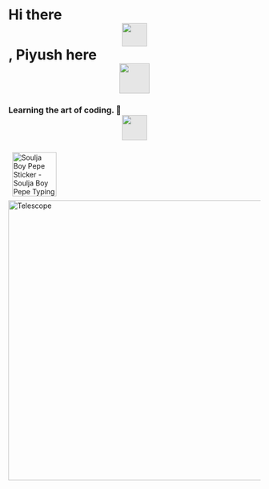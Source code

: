 # Hi there  <img style="display: block;-webkit-user-select: none;margin: auto;cursor: zoom-in;background-color: hsl(0, 0%, 90%);" src="https://user-images.githubusercontent.com/33700292/101157406-eec79080-35de-11eb-9543-5c57727a309b.gif" width="50" height="46">, Piyush here <img style="display: block;-webkit-user-select: none;margin: auto;cursor: zoom-in;background-color: hsl(0, 0%, 90%);" src="https://www.emojiall.com/images/240/skype/1f57a.png" width="60" height="60">

### **Learning the art of coding.** 🔭  <img style="display: block;-webkit-user-select: none;margin: auto;cursor: zoom-in;background-color: hsl(0, 0%, 90%);" src="https://media.baamboozle.com/uploads/images/458528/1635143203_50355_url.gif" width="50" height="50">
 <img src="https://c.tenor.com/itjFesV8_RUAAAAi/soulja-boy-pepe.gif" width="88" height="88" alt="Soulja Boy Pepe Sticker - Soulja Boy Pepe Typing Stickers" style="max-width: 104px; background-color: unset; margin: 8px;"> 


 <img alt="Telescope" width="732" height="558" data-id="2387423" data-animated-url="https://cdn.dribbble.com/users/976984/screenshots/2387423/media/7c9027ecd4a6ba7a6886ec9eff6e2b89.gif" skip_resize="true" srcset="https://cdn.dribbble.com/users/976984/screenshots/2387423/media/7c9027e….gif 320w, https://cdn.dribbble.com/users/976984/screenshots/2387423/media/7c9027e….gif 400w, https://cdn.dribbble.com/users/976984/screenshots/2387423/media/7c9027e….gif 450w, https://cdn.dribbble.com/users/976984/screenshots/2387423/media/7c9027e….gif 640w, https://cdn.dribbble.com/users/976984/screenshots/2387423/media/7c9027e….gif 700w, https://cdn.dribbble.com/users/976984/screenshots/2387423/media/7c9027e….gif 800w, https://cdn.dribbble.com/users/976984/screenshots/2387423/media/7c9027e….gif 768w" sizes="(max-width: 919px) 100vw, max(768px, 98vh)" src="https://cdn.dribbble.com/users/976984/screenshots/2387423/media/7c9027e….gif">
